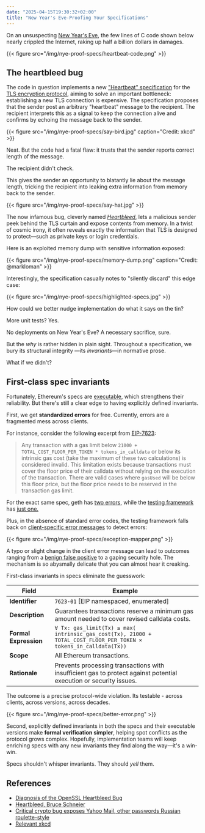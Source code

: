 ```yaml
---
date: "2025-04-15T19:30:32+02:00"
title: "New Year's Eve-Proofing Your Specifications"
---
```


On an unsuspecting [New Year's Eve](https://github.com/openssl/openssl/commit/4817504d069b4c5082161b02a22116ad75f822b1), the few lines of C code shown below nearly crippled the Internet, raking up half a billion dollars in damages.

{{< figure src="/img/nye-proof-specs/heartbeat-code.png" >}}

## The heartbleed bug

The code in question implements a new ["Heartbeat" specification](https://www.rfc-editor.org/rfc/rfc6520) for the [TLS encryption protocol](https://en.wikipedia.org/wiki/Transport_Layer_Security), aiming to solve an important bottleneck: establishing a new TLS connection is expensive. The specification proposes that the sender post an arbitrary "heartbeat" message to the recipient. The recipient interprets this as a signal to keep the connection alive and confirms by echoing the message back to the sender.

{{< figure src="/img/nye-proof-specs/say-bird.jpg" caption="Credit: xkcd" >}}

Neat. But the code had a fatal flaw: it trusts that the sender reports correct length of the message.

The recipient didn't check.

This gives the sender an opportunity to blatantly lie about the message length, tricking the recipient into leaking extra information from memory back to the sender.

{{< figure src="/img/nye-proof-specs/say-hat.jpg" >}}

The now infamous bug, cleverly named [_Heartbleed_](https://www.heartbleed.com/), lets a malicious sender peek behind the TLS curtain and expose contents from memory. In a twist of cosmic irony, it often reveals exactly the information that TLS is designed to protect—such as private keys or login credentials.

Here is an exploited memory dump with sensitive information exposed:

{{< figure src="/img/nye-proof-specs/memory-dump.png" caption="Credit: @markloman" >}}

Interestingly, the specification casually notes to "silently discard" this edge case:

{{< figure src="/img/nye-proof-specs/highlighted-specs.jpg" >}}

How could we better nudge implementation do what it says on the tin?

More unit tests? Yes.

No deployments on New Year's Eve? A necessary sacrifice, sure.

But the _why_ is rather hidden in plain sight. Throughout a specification, we bury its structural integrity —its _invariants_—in normative prose.

What if we didn't?

## First-class spec invariants

Fortunately, Ethereum's specs are [executable](https://github.com/ethereum/execution-specs), which strengthens their reliability. But there's still a clear edge to having explicitly defined invariants.

First, we get **standardized errors** for free. Currently, errors are a fragmented mess across clients.

For instance, consider the following excerpt from [EIP-7623](https://eips.ethereum.org/EIPS/eip-7623):

> Any transaction with a gas limit below `21000 + TOTAL_COST_FLOOR_PER_TOKEN * tokens_in_calldata` or below its intrinsic
> gas cost (take the maximum of these two calculations) is considered invalid. This limitation exists because transactions
> must cover the floor price of their calldata without relying on the execution of the transaction.
> There are valid cases where `gasUsed` will be below this floor price, but the floor price needs to be reserved in
> the transaction gas limit.

For the exact same spec, geth has [two errors](https://github.com/ethereum/go-ethereum/blob/13b157a461c88678cd4e15ca005e7b45d823431b/core/error.go#L77-L83), while the [testing framework](https://github.com/ethereum/execution-spec-tests) has [just one.](https://github.com/ethereum/execution-spec-tests/issues/1412)

Plus, in the absence of standard error codes, the testing framework falls back on [client-specific error messages](https://github.com/ethereum/execution-spec-tests/blob/main/src/ethereum_clis/clis/geth.py) to detect errors:

{{< figure src="/img/nye-proof-specs/exception-mapper.png" >}}

A typo or slight change in the client error message can lead to outcomes ranging from a [benign false positive](https://github.com/ethereum/execution-spec-tests/issues/1412) to a gaping security hole.
The mechanism is so abysmally delicate that you can almost hear it creaking.

First-class invariants in specs eliminate the guesswork:

| Field                 | Example                                                                                                           |
| --------------------- | ----------------------------------------------------------------------------------------------------------------- |
| **Identifier**        | `7623-01` [EIP namespaced, enumerated]                                                                            |
| **Description**       | Guarantees transactions reserve a minimum gas amount needed to cover revised calldata costs.                      |
| **Formal Expression** | `∀ Tx: gas_limit(Tx) ≥ max( intrinsic_gas_cost(Tx), 21000 + TOTAL_COST_FLOOR_PER_TOKEN × tokens_in_calldata(Tx))` |
| **Scope**             | All Ethereum transactions.                                                                                        |
| **Rationale**         | Prevents processing transactions with insufficient gas to protect against potential execution or security issues. |

The outcome is a precise protocol-wide violation. Its testable - across clients, across versions, across decades.

{{< figure src="/img/nye-proof-specs/better-error.png" >}}

Second, explicitly defined invariants in both the specs and their executable versions make **formal verification simpler**, helping spot conflicts as the protocol grows complex.
Hopefully, implementation teams will keep enriching specs with any new invariants they find along the way—it's a win-win.

Specs shouldn't whisper invariants. They should _yell_ them.

## References

- [Diagnosis of the OpenSSL Heartbleed Bug](https://web.archive.org/web/20141015215508/http://blog.existentialize.com/diagnosis-of-the-openssl-heartbleed-bug.html)
- [Heartbleed, Bruce Schneier](https://www.schneier.com/blog/archives/2014/04/heartbleed.html)
- [Critical crypto bug exposes Yahoo Mail, other passwords Russian roulette-style](https://arstechnica.com/information-technology/2014/04/critical-crypto-bug-exposes-yahoo-mail-passwords-russian-roulette-style/)
- [Relevant xkcd](https://xkcd.com/1354/)
